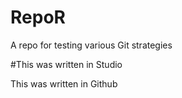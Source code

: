 # RepoR
A repo for testing various Git strategies

#This was written in Studio

This was written in Github
